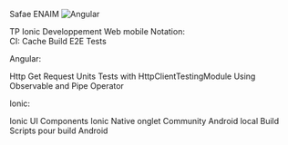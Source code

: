 Safae ENAIM
![Angular](https://github.com/safae-enaim/IonicTp-WebMobile/workflows/Angular/badge.svg)

TP Ionic
Developpement Web mobile
Notation:  
CI:
Cache 
Build 
E2E Tests

Angular:

Http Get Request 
Units Tests with HttpClientTestingModule 
Using Observable and Pipe Operator 

Ionic:

Ionic UI Components 
Ionic Native onglet Community
Android local Build
Scripts pour build Android

